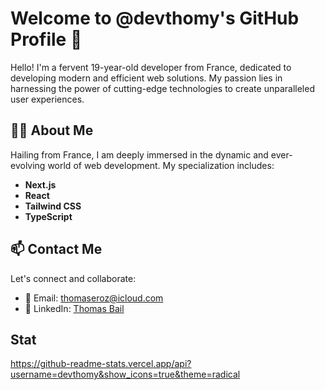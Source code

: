 # Welcome to @devthomy's GitHub Profile 🌟

Hello! I'm a fervent 19-year-old developer from France, dedicated to developing modern and efficient web solutions. My passion lies in harnessing the power of cutting-edge technologies to create unparalleled user experiences.

## 👨‍💻 About Me

Hailing from France, I am deeply immersed in the dynamic and ever-evolving world of web development. My specialization includes:

- **Next.js**
- **React** 
- **Tailwind CSS**
- **TypeScript** 

## 📫 Contact Me

Let's connect and collaborate:

- 📧 Email: [thomaseroz@icloud.com](mailto:thomaseroz@icloud.com)
- 🔗 LinkedIn: [Thomas Bail](https://www.linkedin.com/in/thomas-bail-a52512274/)

## Stat

https://github-readme-stats.vercel.app/api?username=devthomy&show_icons=true&theme=radical
